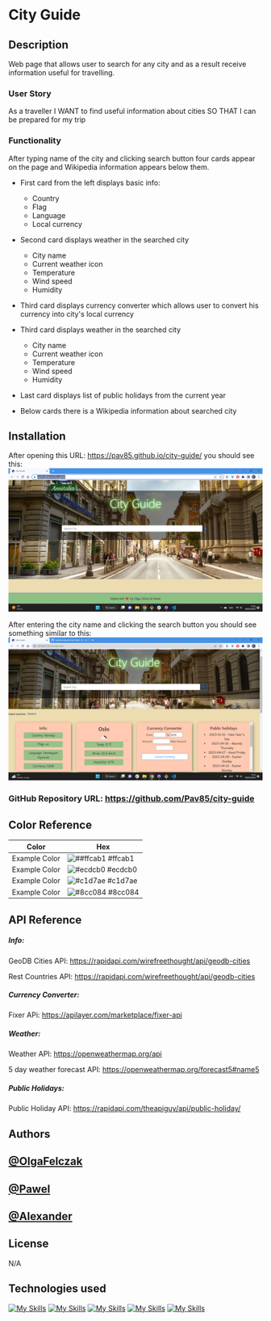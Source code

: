 # City Guide

## Description

Web page that allows user to search for any city and as a result receive information useful for travelling.

### User Story

As a traveller
I WANT to find useful information about cities
SO THAT I can be prepared for my trip

### Functionality

After typing name of the city and clicking search button four cards appear on the page and Wikipedia information appears below them.

- First card from the left displays basic info:

  - Country
  - Flag
  - Language
  - Local currency

- Second card displays weather in the searched city

  - City name
  - Current weather icon
  - Temperature
  - Wind speed
  - Humidity

- Third card displays currency converter which allows user to convert his currency into city's local currency

- Third card displays weather in the searched city
  - City name
  - Current weather icon
  - Temperature
  - Wind speed
  - Humidity
- Last card displays list of public holidays from the current year

- Below cards there is a Wikipedia information about searched city

## Installation

After opening this URL: https://pav85.github.io/city-guide/ you should see this: ![city-guide](./assets/images/screenshot.png)

After entering the city name and clicking the search button you should see something similar to this:
![city-guide](./assets/images/screenshot2.png)

### GitHub Repository URL: https://github.com/Pav85/city-guide

## Color Reference

| Color         | Hex                                                               |
| ------------- | ----------------------------------------------------------------- |
| Example Color | ![##ffcab1](https://via.placeholder.com/10/ffcab1?text=+) #ffcab1 |
| Example Color | ![#ecdcb0](https://via.placeholder.com/10/ecdcb0?text=+) #ecdcb0  |
| Example Color | ![#c1d7ae](https://via.placeholder.com/10/c1d7ae?text=+) #c1d7ae  |
| Example Color | ![#8cc084](https://via.placeholder.com/10/8cc084?text=+) #8cc084  |

## API Reference

##### **Info:**

GeoDB Cities API: https://rapidapi.com/wirefreethought/api/geodb-cities

Rest Countries API: https://rapidapi.com/wirefreethought/api/geodb-cities

##### **Currency Converter:**

Fixer APi: https://apilayer.com/marketplace/fixer-api

##### **Weather:**

Weather API: https://openweathermap.org/api

5 day weather forecast API: https://openweathermap.org/forecast5#name5

##### **Public Holidays:**

Public Holiday API: https://rapidapi.com/theapiguy/api/public-holiday/

## Authors

## [@OlgaFelczak](https://github.com/OlgaFelczak)

## [@Pawel](https://github.com/Pav85)

## [@Alexander](https://github.com/PurAlex)

## License

N/A

## Technologies used

[![My Skills](https://skills.thijs.gg/icons?i=html&theme=dark)](https://en.wikipedia.org/wiki/HTML)
[![My Skills](https://skills.thijs.gg/icons?i=css&theme=dark)](https://en.wikipedia.org/wiki/CSS)
[![My Skills](https://skills.thijs.gg/icons?i=javascript&theme=dark)](https://en.wikipedia.org/wiki/JavaScript)
[![My Skills](https://skills.thijs.gg/icons?i=jquery&theme=dark)](https://jquery.com/)
[![My Skills](https://skills.thijs.gg/icons?i=bootstrap&theme=dark)](https://getbootstrap.com/)
